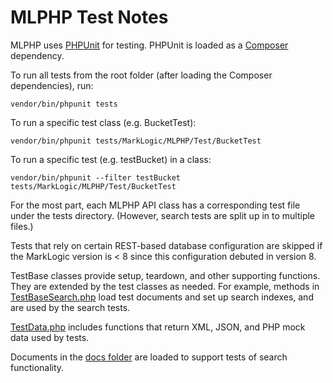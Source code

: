 # MLPHP Test Notes

MLPHP uses [PHPUnit](https://phpunit.de) for testing. PHPUnit is loaded as a
[Composer](https://getcomposer.org) dependency.

To run all tests from the root folder (after loading the Composer
dependencies), run:

```
vendor/bin/phpunit tests
```

To run a specific test class (e.g. BucketTest):

```
vendor/bin/phpunit tests/MarkLogic/MLPHP/Test/BucketTest
```

To run a specific test (e.g. testBucket) in a class:

```
vendor/bin/phpunit --filter testBucket tests/MarkLogic/MLPHP/Test/BucketTest
```

For the most part, each MLPHP API class has a corresponding test file
under the tests directory. (However, search tests are split up in to multiple
files.)

Tests that rely on certain REST-based database configuration are skipped
if the MarkLogic version is < 8 since this configuration debuted in version
8.

TestBase classes provide setup, teardown, and other supporting functions.
They are extended by the test classes as needed. For example, methods in
[TestBaseSearch.php](https://github.com/marklogic/mlphp/blob/dev/tests/MarkLogic/MLPHP/Test/TestBaseSearch.php) load test documents and set up search indexes, and are used
by the search tests.

[TestData.php](https://github.com/marklogic/mlphp/blob/dev/tests/MarkLogic/MLPHP/Test/TestData.php) includes functions that return XML, JSON, and PHP mock data
used by tests.

Documents in the [docs folder](https://github.com/marklogic/mlphp/tree/dev/tests/MarkLogic/MLPHP/Test/docs) are loaded to support tests of search
functionality.
